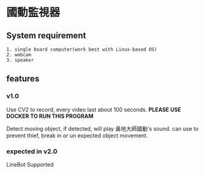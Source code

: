 # 國動監視器

## System requirement

    1. single board computer(work best with Linux-based OS)
    2. webcam
    3. speaker

## features

### v1.0

Use CV2 to record, every video last about 100 seconds.
**PLEASE USE DOCKER TO RUN THIS PROGRAM**

Detect moving object, if detected, will play 鼻地大師國動's sound.
can use to prevent thief, break in or un expected object movement.

### expected in v2.0

LineBot Supported
